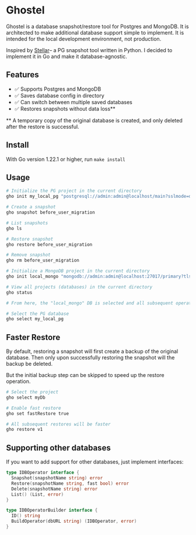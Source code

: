 # Ghostel

Ghostel is a database snapshot/restore tool for Postgres and MongoDB. It is architected to make additional database support simple to implement. It is intended for the local development environment, not production.

Inspired by [Stellar](https://github.com/fastmonkeys/stellar)– a PG snapshot tool written in Python. I decided to implement it in Go and make it database-agnostic.

## Features

- ✅ Supports Postgres and MongoDB
- ✅ Saves database config in directory
- ✅ Can switch between multiple saved databases
- ✅ Restores snapshots without data loss**

** A temporary copy of the original database is created, and only deleted after the restore is successful.

## Install

With Go version 1.22.1 or higher, run `make install`

## Usage

```sh
# Initialize the PG project in the current directory
gho init my_local_pg "postgresql://admin:admin@localhost/main?sslmode=disable"

# Create a snapshot
gho snapshot before_user_migration

# List snapshots
gho ls

# Restore snapshot
gho restore before_user_migration

# Remove snapshot
gho rm before_user_migration

# Initialize a MongoDB project in the current directory
gho init local_mongo "mongodb://admin:admin@localhost:27017/primary?tls=false"

# View all projects (databases) in the current directory
gho status

# From here, the "local_mongo" DB is selected and all subsequent operations will affect that DB

# Select the PG database
gho select my_local_pg
```

## Faster Restore
By default, restoring a snapshot will first create a backup of the original database. Then only upon successfully restoring the snapshot will the backup be deleted.

But the initial backup step can be skipped to speed up the restore operation.

```sh
# Select the project
gho select myDb

# Enable fast restore
gho set fastRestore true

# All subsequent restores will be faster 
gho restore v1
```

## Supporting other databases

If you want to add support for other databases, just implement interfaces:
```go
type IDBOperator interface {
  Snapshot(snapshotName string) error
  Restore(snapshotName string, fast bool) error
  Delete(snapshotName string) error
  List() (List, error)
}

type IDBOperatorBuilder interface {
  ID() string
  BuildOperator(dbURL string) (IDBOperator, error)
}
```
